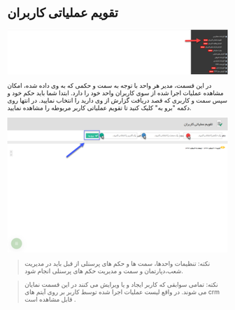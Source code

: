 # تقویم عملیاتی کاربران

![](GozareshateAmalkardi1new.png)

در این قسمت، مدیر هر واحد با توجه به سمت و حکمی که به وی داده شده، امکان مشاهده عملیات اجرا شده از سوی کاربران واحد خود را دارد. ابتدا شما باید حکم خود و سپس سمت و کاربری که قصد دریافت گزارش از وی دارید را انتخاب نمایید. در انتها روی دکمه "برو به" کلیک کنید تا تقویم عملیاتی کاربر مربوطه را مشاهده نمایید.

![](GozareshateAmalkardi2new.png)

> نکته:  تنظیمات واحدها، سمت ها و حکم های پرسنلی از قبل باید در  مدیریت شعب،دپارتمان و سمت  و  مدیریت حکم های پرسنلی انجام شود.

> نکته: تمامی سوابقی که کاربر ایجاد و یا ویرایش می کنند در این قسمت نمایان می شوند. در واقع لیست عملیات اجرا شده توسط کاربر بر روی آیتم های crm قابل مشاهده است .

